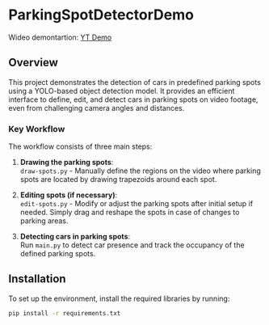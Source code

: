 # ParkingSpotDetectorDemo

Wideo demontartion:
[YT Demo](https://youtu.be/28flNf1J994)

## Overview

This project demonstrates the detection of cars in predefined parking spots using a YOLO-based object detection model. It provides an efficient interface to define, edit, and detect cars in parking spots on video footage, even from challenging camera angles and distances.

### Key Workflow

The workflow consists of three main steps:

1. **Drawing the parking spots**:  
   `draw-spots.py` - Manually define the regions on the video where parking spots are located by drawing trapezoids around each spot.
   
2. **Editing spots (if necessary)**:  
   `edit-spots.py` - Modify or adjust the parking spots after initial setup if needed. Simply drag and reshape the spots in case of changes to parking areas.

3. **Detecting cars in parking spots**:  
   Run `main.py` to detect car presence and track the occupancy of the defined parking spots.

## Installation

To set up the environment, install the required libraries by running:

```bash
pip install -r requirements.txt
